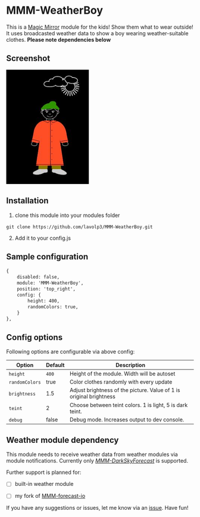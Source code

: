 # MMM-WeatherBoy
This is a [Magic Mirror](https://github.com/MichMich/MagicMirror) module for the kids! Show them what to wear outside!
It uses broadcasted weather data to show a boy wearing weather-suitable clothes.
**Please note dependencies below**


## Screenshot

![example screenshot](wbExample.jpg)

## Installation

1. clone this module into your modules folder

```
git clone https://github.com/lavolp3/MMM-WeatherBoy.git
```
2. Add it to your config.js 


## Sample configuration
```
{
    disabled: false,
    module: 'MMM-WeatherBoy',
    position: 'top_right',
    config: {
        height: 400,
		randomColors: true,
    }
},
```

## Config options

Following options are configurable via above config:

| **Option** | **Default** | **Description** |
| --- | --- | --- |
| `height` | `400` | Height of the module. Width will be autoset |
| `randomColors` | true | Color clothes randomly with every update |
| `brightness` | 1.5 | Adjust brightness of the picture. Value of 1 is original brightness |
| `teint`  | 2 | Choose between teint colors. 1 is light, 5 is dark teint. | 
| `debug` | false | Debug mode. Increases output to dev console. |


## Weather module dependency

This module needs to receive weather data from weather modules via module notifications.
Currently only [*MMM-DarkSkyForecast*](https://github.com/jclarke0000/MMM-DarkSkyForecast) is supported.

Further support is planned for:
- [ ] built-in weather module
- [ ] my fork of [MMM-forecast-io](https://github.com/lavolp3/MMM-forecast-io)



If you have any suggestions or issues, let me know via an [issue](https://github.com/lavolp3/MMM-WeatherBoy/issues/new).
Have fun!

